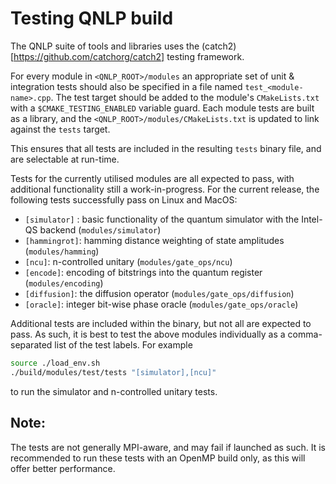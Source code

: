 # Testing QNLP build

The QNLP suite of tools and libraries uses the (catch2)[https://github.com/catchorg/catch2] testing framework.

For every module in `<QNLP_ROOT>/modules` an appropriate set of unit & integration tests should also be specified in a file named `test_<module-name>.cpp`.
The test target should be added to the module's `CMakeLists.txt` with a `$CMAKE_TESTING_ENABLED` variable guard. Each module tests are built as a library,
and the `<QNLP_ROOT>/modules/CMakeLists.txt` is updated to link against the `tests` target.

This ensures that all tests are included in the resulting `tests` binary file, and are selectable at run-time.

Tests for the currently utilised modules are all expected to pass, with additional functionality still a work-in-progress.
For the current release, the following tests successfully pass on Linux and MacOS:

- `[simulator]` : basic functionality of the quantum simulator with the Intel-QS backend (`modules/simulator`)
- `[hammingrot]`: hamming distance weighting of state amplitudes  (`modules/hamming`)
- `[ncu]`: n-controlled unitary (`modules/gate_ops/ncu`)
- `[encode]`: encoding of bitstrings into the quantum register (`modules/encoding`)
- `[diffusion]`: the diffusion operator (`modules/gate_ops/diffusion`)
- `[oracle]`: integer bit-wise phase oracle (`modules/gate_ops/oracle`)

Additional tests are included within the binary, but not all are expected to pass. As such, it is best to test the above modules individually as a comma-separated list of the test labels. For example

```bash
source ./load_env.sh
./build/modules/test/tests "[simulator],[ncu]"
```
to run the simulator and n-controlled unitary tests.

## Note:
The tests are not generally MPI-aware, and may fail if launched as such. It is recommended to run these tests with an OpenMP build only, as this will offer better performance.


